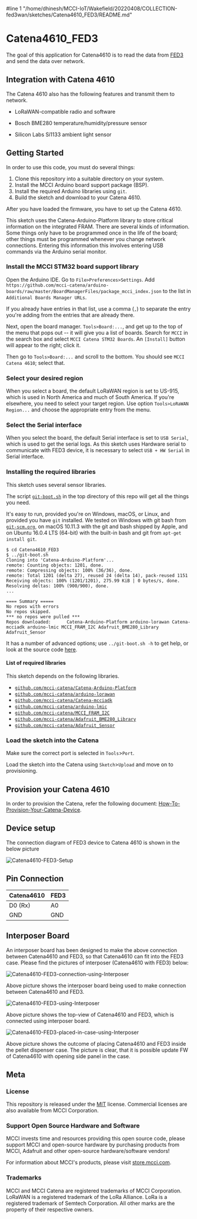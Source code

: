 #line 1 "/home/dhinesh/MCCI-IoT/Wakefield/20220408/COLLECTION-fed3wan/sketches/Catena4610_FED3/README.md"
# Catena4610_FED3

The goal of this application for Catena4610 is to read the data from [FED3](https://github.com/KravitzLabDevices/FED3) and send the data over network.

## Integration with Catena 4610

The Catena 4610 also has the following features and transmit them to network.

- LoRaWAN-compatible radio and software

- Bosch BME280 temperature/humidity/pressure sensor

- Silicon Labs Si1133 ambient light sensor

## Getting Started

In order to use this code, you must do several things:

1. Clone this repository into a suitable directory on your system.
2. Install the MCCI Arduino board support package (BSP).
3. Install the required Arduino libraries using `git`.
4. Build the sketch and download to your Catena 4610.

After you have loaded the firmware, you have to set up the Catena 4610.

This sketch uses the Catena-Arduino-Platform library to store critical information on the integrated FRAM. There are several kinds of information. Some things only have to be programmed once in the life of the board; other things must be programmed whenever you change network connections. Entering this information this involves entering USB commands via the Arduino serial monitor.

### Install the MCCI STM32 board support library

Open the Arduino IDE. Go to `File>Preferences>Settings`. Add `https://github.com/mcci-catena/arduino-boards/raw/master/BoardManagerFiles/package_mcci_index.json` to the list in `Additional Boards Manager URLs`.

If you already have entries in that list, use a comma (`,`) to separate the entry you're adding from the entries that are already there.

Next, open the board manager. `Tools>Board:...`, and get up to the top of the menu that pops out -- it will give you a list of boards. Search for `MCCI` in the search box and select `MCCI Catena STM32 Boards`. An `[Install]` button will appear to the right; click it.

Then go to `Tools>Board:...` and scroll to the bottom. You should see `MCCI Catena 4610`; select that.

### Select your desired region

When you select a board, the default LoRaWAN region is set to US-915, which is used in North America and much of South America. If you're elsewhere, you need to select your target region. Use option `Tools>LoRaWAN Region...` and choose the appropriate entry from the menu.

### Select the Serial interface

When you select the board, the default Serial interface is set to `USB Serial`, which is used to get the serial logs. As this sketch uses Hardware serial to communicate with FED3 device, it is necessary to select `USB + HW Serial` in Serial interface.

### Installing the required libraries

This sketch uses several sensor libraries.

The script [`git-boot.sh`](https://github.com/mcci-catena/Catena-Sketches/blob/master/git-boot.sh) in the top directory of this repo will get all the things you need.

It's easy to run, provided you're on Windows, macOS, or Linux, and provided you have `git` installed. We tested on Windows with git bash from [`git-scm.org`](https://git-scm.org), on macOS 10.11.3 with the git and bash shipped by Apple, and on Ubuntu 16.0.4 LTS (64-bit) with the built-in bash and git from `apt-get install git`.

```console
$ cd Catena4610_FED3
$ ../git-boot.sh
Cloning into 'Catena-Arduino-Platform'...
remote: Counting objects: 1201, done.
remote: Compressing objects: 100% (36/36), done.
remote: Total 1201 (delta 27), reused 24 (delta 14), pack-reused 1151
Receiving objects: 100% (1201/1201), 275.99 KiB | 0 bytes/s, done.
Resolving deltas: 100% (900/900), done.
...

==== Summary =====
No repos with errors
No repos skipped.
*** no repos were pulled ***
Repos downloaded:      Catena-Arduino-Platform arduino-lorawan Catena-mcciadk arduino-lmic MCCI_FRAM_I2C Adafruit_BME280_Library Adafruit_Sensor
```

It has a number of advanced options; use `../git-boot.sh -h` to get help, or look at the source code [here](https://github.com/mcci-catena/Catena-Sketches/blob/master/git-boot.sh).

#### List of required libraries

This sketch depends on the following libraries.

* [`github.com/mcci-catena/Catena-Arduino-Platform`](https://github.com/mcci-catena/Catena-Arduino-Platform)
* [`github.com/mcci-catena/arduino-lorawan`](https://github.com/mcci-catena/arduino-lorawan)
* [`github.com/mcci-catena/Catena-mcciadk`](https://github.com/mcci-catena/Catena-mcciadk)
* [`github.com/mcci-catena/arduino-lmic`](https://github.com/mcci-catena/arduino-lmic)
* [`github.com/mcci-catena/MCCI_FRAM_I2C`](https://github.com/mcci-catena/MCCI_FRAM_I2C)
* [`github.com/mcci-catena/Adafruit_BME280_Library`](https://github.com/mcci-catena/Adafruit_BME280_Library)
* [`github.com/mcci-catena/Adafruit_Sensor`](https://github.com/mcci-catena/Adafruit_Sensor)

### Load the sketch into the Catena

Make sure the correct port is selected in `Tools`>`Port`.

Load the sketch into the Catena using `Sketch`>`Upload` and move on to provisioning.

## Provision your Catena 4610

In order to provision the Catena, refer the following document: [How-To-Provision-Your-Catena-Device](https://github.com/mcci-catena/Catena-Sketches/blob/master/extra/How-To-Provision-Your-Catena-Device.md).

## Device setup

The connection diagram of FED3 device to Catena 4610 is shown in the below picture

![Catena4610-FED3-Setup](assets/Catena4610-FED3-Setup.png)

## Pin Connection

Catena4610 | FED3
---------- | -----
D0 (Rx) | A0
GND | GND

## Interposer Board

An interposer board has been designed to make the above connection between Catena4610 and FED3, so that Catena4610 can fit into the FED3 case. Please find the pictures of interposer (Catena4610 with FED3) below:

![Catena4610-FED3-connection-using-Interposer](assets/fed3-interposer-board-bottom-view.png)

Above picture shows the interposer board being used to make connection between Catena4610 and FED3.

![Catena4610-FED3-using-Interposer](assets/fed3-interposer-board-top-view.png)

Above picture shows the top-view of Catena4610 and FED3, which is connected using interposer board.

![Catena4610-FED3-placed-in-case-using-Interposer](assets/fed3-interposer-board-placed-in-case.png)

Above picture shows the outcome of placing Catena4610 and FED3 inside the pellet dispenser case. The picture is clear, that it is possible update FW of Catena4610 with opening side panel in the case.

## Meta

### License

This repository is released under the [MIT](./LICENSE) license. Commercial licenses are also available from MCCI Corporation.

### Support Open Source Hardware and Software

MCCI invests time and resources providing this open source code, please support MCCI and open-source hardware by purchasing products from MCCI, Adafruit and other open-source hardware/software vendors!

For information about MCCI's products, please visit [store.mcci.com](https://store.mcci.com/).

### Trademarks

MCCI and MCCI Catena are registered trademarks of MCCI Corporation. LoRaWAN is a registered trademark of the LoRa Alliance. LoRa is a registered trademark of Semtech Corporation. All other marks are the property of their respective owners.